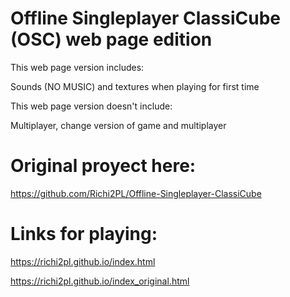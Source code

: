 # Offline Singleplayer ClassiCube (OSC) web page edition

This web page version includes:

Sounds (NO MUSIC) and textures when playing for first time

This web page version doesn't include:

Multiplayer, change version of game and multiplayer

# Original proyect here:
https://github.com/Richi2PL/Offline-Singleplayer-ClassiCube

# Links for playing:

https://richi2pl.github.io/index.html

https://richi2pl.github.io/index_original.html
